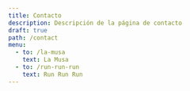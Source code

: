 ```yaml
---
title: Contacto
description: Descripción de la página de contacto
draft: true
path: /contact
menu:
  - to: /la-musa
    text: La Musa
  - to: /run-run-run
    text: Run Run Run
---
```

